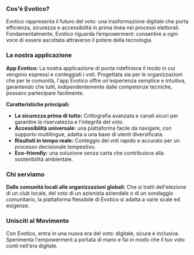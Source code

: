 ### Cos'è Evotico?

Evotico rappresenta il futuro del voto: una trasformazione digitale che porta efficienza, sicurezza e accessibilità in prima linea nei processi elettorali. Fondamentalmente, Evotico riguarda l’empowerment: consentire a ogni voce di essere ascoltata attraverso il potere della tecnologia.

### La nostra applicazione

**App Evotico:** La nostra applicazione di punta ridefinisce il modo in cui vengono espressi e conteggiati i voti. Progettata sia per le organizzazioni che per le comunità, l'app Evotico offre un'esperienza semplice e intuitiva, garantendo che tutti, indipendentemente dalle competenze tecniche, possano partecipare facilmente.

**Caratteristiche principali:**
- **La sicurezza prima di tutto:** Crittografia avanzata e canali sicuri per garantire la riservatezza e l'integrità del voto.
- **Accessibilità universale:** una piattaforma facile da navigare, con supporto multilingue, adatta a una base di utenti diversificata.
- **Risultati in tempo reale:** Conteggio dei voti rapido e accurato per un processo decisionale tempestivo.
- **Eco-friendly:** una soluzione senza carta che contribuisce alla sostenibilità ambientale.

### Chi serviamo

**Dalle comunità locali alle organizzazioni globali:** Che si tratti dell'elezione di un club locale, del voto di un azionista aziendale o di un sondaggio comunitario, la piattaforma flessibile di Evotico si adatta a varie scale ed esigenze.

### Unisciti al Movimento

Con Evotico, entra in una nuova era del voto: digitale, sicura e inclusiva. Sperimenta l'empowerment a portata di mano e fai in modo che il tuo voto conti nell'era digitale.
